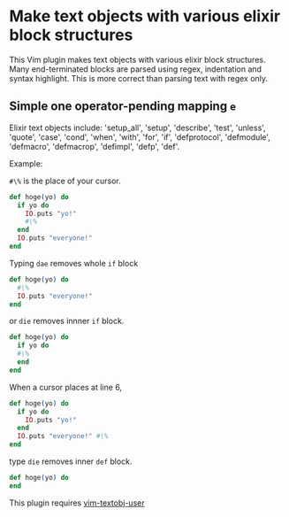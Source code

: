 # Make text objects with various elixir block structures

This Vim plugin makes text objects with various elixir block structures.
Many end-terminated blocks are parsed using regex, indentation and syntax
highlight.  This is more correct than parsing text with regex only.

## Simple one operator-pending mapping `e`

Elixir text objects include: 'setup_all', 'setup', 'describe', 'test',
'unless', 'quote', 'case', 'cond', 'when', 'with', 'for', 'if',
'defprotocol', 'defmodule', 'defmacro', 'defmacrop', 'defimpl', 'defp',
'def'.

Example:

`#\%` is the place of your cursor.

```elixir
def hoge(yo) do
  if yo do
    IO.puts "yo!"
    #\%
  end
  IO.puts "everyone!"
end
```

Typing `dae` removes whole `if` block

```elixir
def hoge(yo) do
  #\%
  IO.puts "everyone!"
end
```

or `die` removes innner `if` block.

```elixir
def hoge(yo) do
  if yo do
  #\%
  end
end
```

When a cursor places at line 6,

```elixir
def hoge(yo) do
  if yo do
    IO.puts "yo!"
  end
  IO.puts "everyone!" #\%
end
```

type `die` removes inner `def` block.

```elixir
def hoge(yo) do
end
```

This plugin requires [vim-textobj-user](https://github.com/kana/vim-textobj-user)

